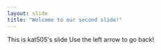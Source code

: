```yaml
---
layout: slide
title: "Welcome to our second slide!"
---
```

This is kat505's slide
Use the left arrow to go back!